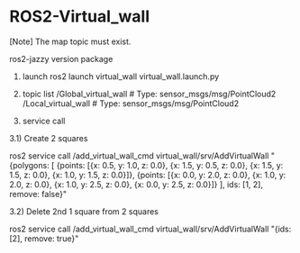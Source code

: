 # ROS2-Virtual_wall

[Note] The map topic must exist.

ros2-jazzy version package
1) launch
ros2 launch virtual_wall virtual_wall.launch.py

2) topic list
/Global_virtual_wall # Type: sensor_msgs/msg/PointCloud2
/Local_virtual_wall  # Type: sensor_msgs/msg/PointCloud2

3) service call
   
3.1) Create 2 squares

ros2 service call /add_virtual_wall_cmd virtual_wall/srv/AddVirtualWall "{polygons: [
  {points: [{x: 0.5, y: 1.0, z: 0.0}, {x: 1.5, y: 0.5, z: 0.0}, {x: 1.5, y: 1.5, z: 0.0}, {x: 1.0, y: 1.5, z: 0.0}]},
  {points: [{x: 0.0, y: 2.0, z: 0.0}, {x: 1.0, y: 2.0, z: 0.0}, {x: 1.0, y: 2.5, z: 0.0}, {x: 0.0, y: 2.5, z: 0.0}]}
], ids: [1, 2], remove: false}"

3.2) Delete 2nd 1 square from 2 squares

ros2 service call /add_virtual_wall_cmd virtual_wall/srv/AddVirtualWall "{ids: [2], remove: true}"
